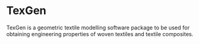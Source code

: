 # TexGen
TexGen is a geometric textile modelling software package to be used for obtaining engineering properties of woven textiles and textile composites.
